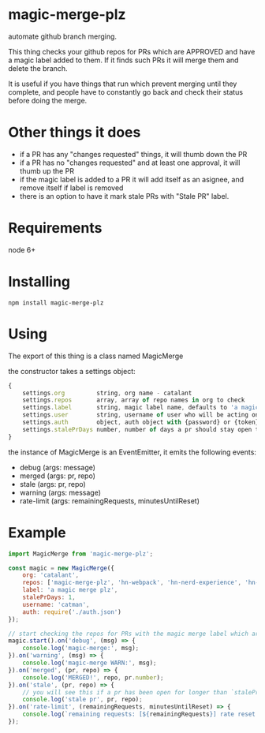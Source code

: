 # magic-merge-plz
automate github branch merging.

This thing checks your github repos for PRs which are APPROVED and have a magic label added to them.
If it finds such PRs it will merge them and delete the branch.

It is useful if you have things that run which prevent merging until they complete, and people have to
constantly go back and check their status before doing the merge.

# Other things it does

- if a PR has any "changes requested" things, it will thumb down the PR
- if a PR has no "changes requested" and at least one approval, it will thumb up the PR
- if the magic label is added to a PR it will add itself as an asignee, and remove itself if label is removed
- there is an option to have it mark stale PRs with "Stale PR" label.

# Requirements
node 6+

# Installing

`npm install magic-merge-plz`

# Using

The export of this thing is a class named MagicMerge

the constructor takes a settings object:

```js
{
    settings.org         string, org name - catalant
    settings.repos       array, array of repo names in org to check
    settings.label       string, magic label name, defaults to 'a magic merge plz'
    settings.user        string, username of user who will be acting on behalf of magic-merge
    settings.auth        object, auth object with {password} or {token}
    settings.stalePrDays number, number of days a pr should stay open to get an emitted event about it
}
```

the instance of MagicMerge is an EventEmitter, it emits the following events:

- debug (args: message)
- merged (args: pr, repo)
- stale (args: pr, repo)
- warning (args: message)
- rate-limit (args: remainingRequests, minutesUntilReset)

# Example

```js
import MagicMerge from 'magic-merge-plz';

const magic = new MagicMerge({
    org: 'catalant',
    repos: ['magic-merge-plz', 'hn-webpack', 'hn-nerd-experience', 'hn-enterprise-portal', 'hn-marketing-sales'],
    label: 'a magic merge plz',
    stalePrDays: 1,
    username: 'catman',
    auth: require('./auth.json')
});

// start checking the repos for PRs with the magic merge label which are approved
magic.start().on('debug', (msg) => {
    console.log('magic-merge:', msg);
}).on('warning', (msg) => {
    console.log('magic-merge WARN:', msg);
}).on('merged', (pr, repo) => {
    console.log('MERGED!', repo, pr.number);
}).on('stale', (pr, repo) => {
    // you will see this if a pr has been open for longer than `stalePrDays`
    console.log('stale pr', pr, repo);
}).on('rate-limit', (remainingRequests, minutesUntilReset) => {
    console.log(`remaining requests: [${remainingRequests}] rate reset in minutes: [${minutesUntilReset.toFixed(2)}]`);
});
```
